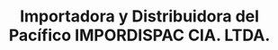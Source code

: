 ---
title: "Importadora y Distribuidora del Pacífico IMPORDISPAC CIA. LTDA."
url: /quito/importadora-y-distribuidora-del-pacifico-impordispac-cia-ltda/
shop: general
---